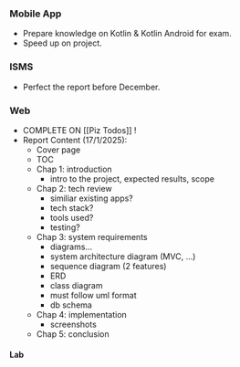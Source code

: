 ### Mobile App
- Prepare knowledge on Kotlin & Kotlin Android for exam.
- Speed up on project.
### ISMS
- Perfect the report before December.
### Web 
- COMPLETE ON [[Piz Todos]] !
- Report Content (17/1/2025): 
	- Cover page
	- TOC
	- Chap 1: introduction
		- intro to the project, expected results, scope
	- Chap 2: tech review
		- similiar existing apps?
		- tech stack?
		- tools used?
		- testing?
	- Chap 3: system requirements
		- diagrams...
		- system architecture diagram (MVC, ...)
		- sequence diagram (2 features)
		- ERD
		- class diagram
		- must follow uml format
		- db schema
	- Chap 4: implementation
		- screenshots
	- Chap 5: conclusion
#### Lab
